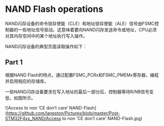 # NAND Flash operations

NAND闪存设备的命令锁存使能（CLE）和地址锁存使能（ALE）信号由FSMC控制器的一些地址信号驱动。这意味着要向NAND闪存发送命令或地址，CPU必须对其内存空间中的某个地址执行写入操作。

NAND闪存设备的典型页面读取操作如下：

## Part 1

根据NAND Flash的特点，通过配置FSMC_PCRx和FSMC_PMEMx寄存器，编程并启用相应的存储库。

一些NAND闪存设备要求在写入地址的最后一部分后，控制器等待R/NB信号变低，如图所示。

![Access to non ‘CE don’t care’ NAND-Flash](https://github.com/laneston/Pictures/blob/master/Post-STM32F4xx_NAND/Access to non 'CE don’t care' NAND-Flash.jpg)







